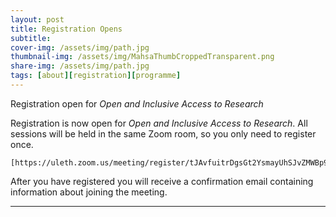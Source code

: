 ```yaml
---
layout: post
title: Registration Opens
subtitle: 
cover-img: /assets/img/path.jpg
thumbnail-img: /assets/img/MahsaThumbCroppedTransparent.png
share-img: /assets/img/path.jpg
tags: [about][registration][programme]
---
```


Registration open for _Open and Inclusive Access to Research_

Registration is now open for _Open and Inclusive Access to Research_. All sessions will be held in the same Zoom room, so you only need to register once.

    [https://uleth.zoom.us/meeting/register/tJAvfuitrDgsGt2YsmayUhSJvZMWBp9Qwsha]

After you have registered you will receive a confirmation email containing information about joining the meeting.




---

